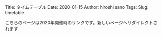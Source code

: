 Title: タイムテーブル
Date: 2020-01-15 
Author: hiroshi sano
Tags: 
Slug: timetable


<meta http-equiv="refresh" content="1; URL=https://shizuoka.pycon.jp/2020/timetable/">
<link rel="canonical" href="https://shizuoka.pycon.jp/2020/timetable/">

こちらのページは2020年開催時のリンクです。新しいページへリダイレクトされます

